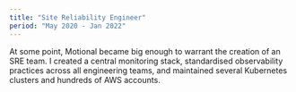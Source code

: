 ```yaml
---
title: "Site Reliability Engineer"
period: "May 2020 - Jan 2022"
---
```


At some point, Motional became big enough to warrant the creation of an SRE team. I created a central monitoring stack, standardised observability practices across all engineering teams, and maintained several Kubernetes clusters and hundreds of AWS accounts.
